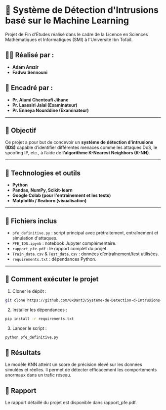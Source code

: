 # 🔐 Système de Détection d'Intrusions basé sur le Machine Learning

Projet de Fin d'Études réalisé dans le cadre de la Licence en Sciences Mathématiques et Informatiques (SMI) à l'Université Ibn Tofaïl.

## 👩‍💻 Réalisé par :
- **Adam Amzir**
- **Fadwa Sennouni**

## 📘 Encadré par :
- **Pr. Alami Chentoufi Jihane**
- **Pr. Laassiri Jalal (Examinateur)**
- **Pr. Enneya Nourddine (Examinateur)**

---

## 📌 Objectif
Ce projet a pour but de concevoir un **système de détection d'intrusions (IDS)** capable d’identifier différentes menaces comme les attaques DoS, le spoofing IP, etc., à l’aide de **l’algorithme K-Nearest Neighbors (K-NN)**.

---

## 🧪 Technologies et outils
- **Python**
- **Pandas, NumPy, Scikit-learn**
- **Google Colab (pour l'entraînement et les tests)**
- **Matplotlib / Seaborn (visualisation)**

---

## 📂 Fichiers inclus
- `pfe_definitive.py` : script principal avec prétraitement, entraînement et simulation d'attaques.
- `PFE_IDS.ipynb` : notebook Jupyter complémentaire.
- `rapport_pfe.pdf` : le rapport complet du projet.
- `Train_data.csv` & `Test_data.csv` : données d’entraînement/test utilisées.
- `requirements.txt` : dépendances Python.

---

## 🚀 Comment exécuter le projet
1. Cloner le dépôt :
```bash
git clone https://github.com/0xDant3/Systeme-de-Detection-d-Intrusions-base-sur-le-Machine-Learning
```

2. Installer les dépendances :
```bash
pip install -r requirements.txt
```

3. Lancer le script :
```bash
python pfe_definitive.py
```

## 📝 Résultats
Le modèle KNN atteint un score de précision élevé sur les données simulées et réelles. Il permet de détecter efficacement les comportements anormaux dans un trafic réseau.

## 📄 Rapport
Le rapport détaillé du projet est disponible dans rapport_pfe.pdf.
